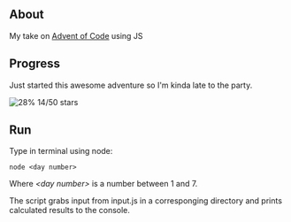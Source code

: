## About

My take on [Advent of Code](https://adventofcode.com/) using JS

## Progress

Just started this awesome adventure so I'm kinda late to the party.

![28%](https://progress-bar.dev/28) 14/50 stars

## Run

Type in terminal using node:

```
node <day number>
```

Where _\<day number\>_ is a number between 1 and 7.

The script grabs input from input.js in a corresponging directory and prints calculated results to the console.
